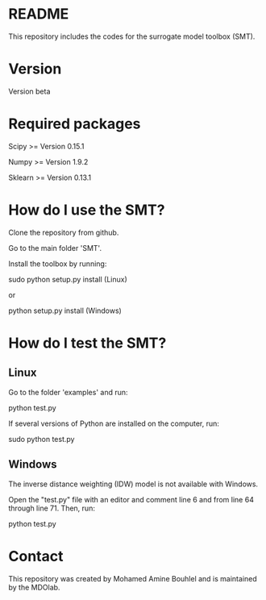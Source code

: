 # README
This repository includes the codes for the surrogate model toolbox (SMT).

# Version
Version beta

# Required packages
Scipy    >= Version 0.15.1

Numpy    >= Version 1.9.2

Sklearn  >= Version 0.13.1

# How do I use the SMT?
Clone the repository from github.

Go to the main folder 'SMT'.

Install the toolbox by running:

sudo python setup.py install        (Linux)

or 

python setup.py install             (Windows)

# How do I test the SMT?
## Linux
Go to the folder 'examples' and run:

python test.py

If several versions of Python are installed on the computer, run: 

sudo python test.py

## Windows
The inverse distance weighting (IDW) model is not available with Windows.

Open the "test.py" file with an editor and comment line 6 and from line
64 through line 71. Then, run:

python test.py

# Contact
This repository was created by Mohamed Amine Bouhlel and is maintained by the MDOlab.
